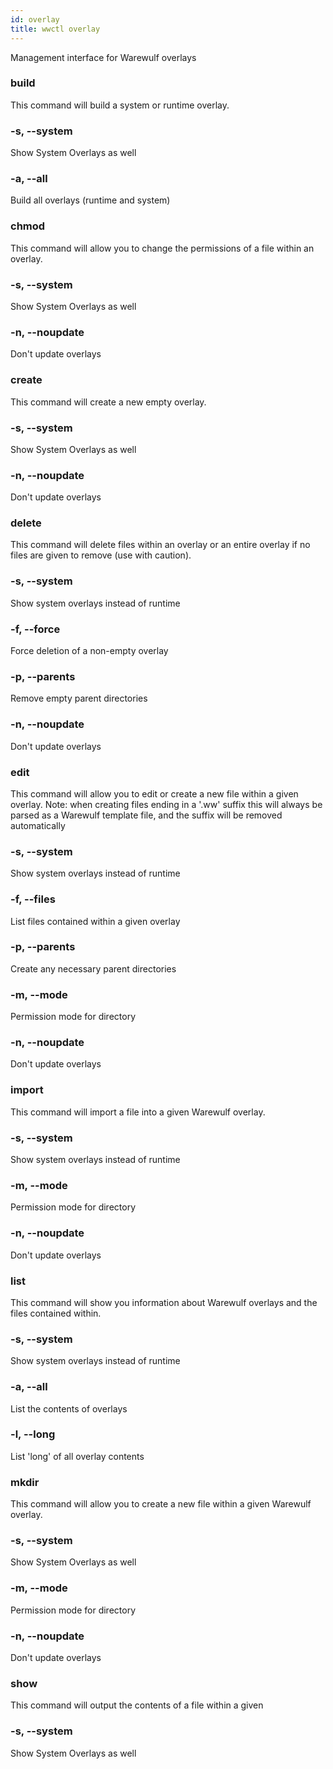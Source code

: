 ```yaml
---
id: overlay
title: wwctl overlay
---
```


Management interface for Warewulf overlays

### build
This command will build a system or runtime overlay.

### -s, --system
Show System Overlays as well

### -a, --all
Build all overlays (runtime and system)

### chmod
This command will allow you to change the permissions of a file within an overlay.

### -s, --system
Show System Overlays as well

### -n, --noupdate
Don't update overlays

### create
This command will create a new empty overlay.

### -s, --system
Show System Overlays as well

### -n, --noupdate
Don't update overlays

### delete
This command will delete files within an overlay or an entire overlay if no files are given to remove (use with caution).

### -s, --system
Show system overlays instead of runtime

### -f, --force
Force deletion of a non-empty overlay

### -p, --parents
Remove empty parent directories

### -n, --noupdate
Don't update overlays

### edit
This command will allow you to edit or create a new file within a given overlay. Note: when creating files ending in a '.ww' suffix this will always be parsed as a Warewulf template file, and the suffix will be removed automatically

### -s, --system
Show system overlays instead of runtime

### -f, --files
List files contained within a given overlay

### -p, --parents
Create any necessary parent directories

### -m, --mode
Permission mode for directory

### -n, --noupdate
Don't update overlays

### import
This command will import a file into a given Warewulf overlay.

### -s, --system
Show system overlays instead of runtime

### -m, --mode
Permission mode for directory

### -n, --noupdate
Don't update overlays

### list
This command will show you information about Warewulf overlays and the files contained within.

### -s, --system
Show system overlays instead of runtime

### -a, --all
List the contents of overlays

### -l, --long
List 'long' of all overlay contents

### mkdir
This command will allow you to create a new file within a given Warewulf overlay.

### -s, --system
Show System Overlays as well

### -m, --mode
Permission mode for directory

### -n, --noupdate
Don't update overlays

### show
This command will output the contents of a file within a given

### -s, --system
Show System Overlays as well
